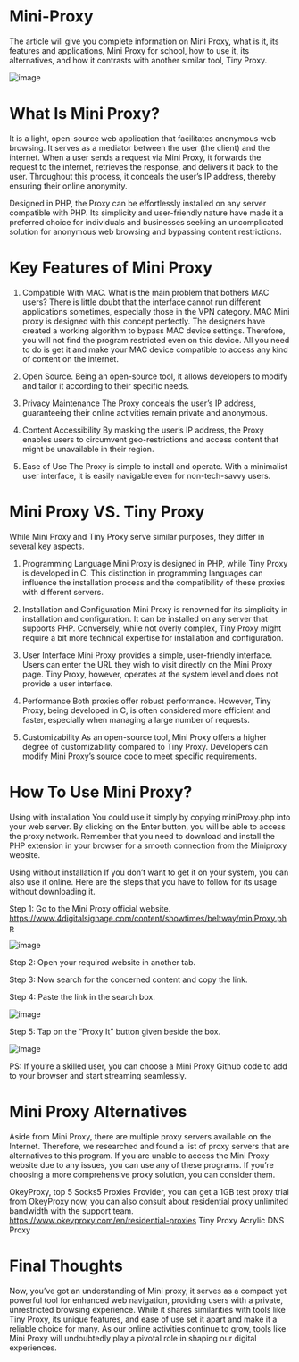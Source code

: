 # Mini-Proxy
The article will give you complete information on Mini Proxy, what is it, its features and applications, Mini Proxy for school, how to use it, its alternatives, and how it contrasts with another similar tool, Tiny Proxy. 

![image](https://github.com/OkeyProxyCom/Mini-Proxy/assets/150340973/ec0488ad-3ab3-496f-9f8e-254eb9ed44a1)

# What Is Mini Proxy?
It is a light, open-source web application that facilitates anonymous web browsing. It serves as a mediator between the user (the client) and the internet. When a user sends a request via Mini Proxy, it forwards the request to the internet, retrieves the response, and delivers it back to the user. Throughout this process, it conceals the user’s IP address, thereby ensuring their online anonymity.

Designed in PHP, the Proxy can be effortlessly installed on any server compatible with PHP. Its simplicity and user-friendly nature have made it a preferred choice for individuals and businesses seeking an uncomplicated solution for anonymous web browsing and bypassing content restrictions.

# Key Features of Mini Proxy
1. Compatible With MAC.
What is the main problem that bothers MAC users? There is little doubt that the interface cannot run different applications sometimes, especially those in the VPN category. MAC Mini proxy is designed with this concept perfectly. The designers have created a working algorithm to bypass MAC device settings. Therefore, you will not find the program restricted even on this device. All you need to do is get it and make your MAC device compatible to access any kind of content on the internet.

2. Open Source.
Being an open-source tool, it allows developers to modify and tailor it according to their specific needs.

3. Privacy Maintenance
The Proxy conceals the user’s IP address, guaranteeing their online activities remain private and anonymous.

4. Content Accessibility
By masking the user’s IP address, the Proxy enables users to circumvent geo-restrictions and access content that might be unavailable in their region.

5. Ease of Use
The Proxy is simple to install and operate. With a minimalist user interface, it is easily navigable even for non-tech-savvy users.

# Mini Proxy VS. Tiny Proxy
While Mini Proxy and Tiny Proxy serve similar purposes, they differ in several key aspects.

1. Programming Language
Mini Proxy is designed in PHP, while Tiny Proxy is developed in C. This distinction in programming languages can influence the installation process and the compatibility of these proxies with different servers.

2. Installation and Configuration
Mini Proxy is renowned for its simplicity in installation and configuration. It can be installed on any server that supports PHP. Conversely, while not overly complex, Tiny Proxy might require a bit more technical expertise for installation and configuration.

3. User Interface
Mini Proxy provides a simple, user-friendly interface. Users can enter the URL they wish to visit directly on the Mini Proxy page. Tiny Proxy, however, operates at the system level and does not provide a user interface.

4. Performance
Both proxies offer robust performance. However, Tiny Proxy, being developed in C, is often considered more efficient and faster, especially when managing a large number of requests.

5. Customizability
As an open-source tool, Mini Proxy offers a higher degree of customizability compared to Tiny Proxy. Developers can modify Mini Proxy’s source code to meet specific requirements.

# How To Use Mini Proxy?

Using with installation
You could use it simply by copying miniProxy.php into your web server. By clicking on the Enter button, you will be able to access the proxy network. Remember that you need to download and install the PHP extension in your browser for a smooth connection from the Miniproxy website.

Using without installation
If you don’t want to get it on your system, you can also use it online. Here are the steps that you have to follow for its usage without downloading it.

Step 1: Go to the Mini Proxy official website. https://www.4digitalsignage.com/content/showtimes/beltway/miniProxy.php

![image](https://github.com/OkeyProxyCom/Mini-Proxy/assets/150340973/6d36390c-6f6b-408c-9941-ff999376dda0)

Step 2: Open your required website in another tab.

Step 3: Now search for the concerned content and copy the link.

Step 4: Paste the link in the search box.

![image](https://github.com/OkeyProxyCom/Mini-Proxy/assets/150340973/c03c3b55-6f00-4a47-acdf-3ef3ae8b4530)

Step 5: Tap on the “Proxy It” button given beside the box.

![image](https://github.com/OkeyProxyCom/Mini-Proxy/assets/150340973/d7f3fea7-5869-4e61-838a-62aa030d8ae1)

PS: If you’re a skilled user, you can choose a Mini Proxy Github code to add to your browser and start streaming seamlessly.

# Mini Proxy Alternatives
Aside from Mini Proxy, there are multiple proxy servers available on the Internet. Therefore, we researched and found a list of proxy servers that are alternatives to this program. If you are unable to access the Mini Proxy website due to any issues, you can use any of these programs. If you’re choosing a more comprehensive proxy solution, you can consider them.

OkeyProxy, top 5 Socks5 Proxies Provider, you can get a 1GB test proxy trial from OkeyProxy now, you can also consult about residential proxy unlimited bandwidth with the support team. https://www.okeyproxy.com/en/residential-proxies
Tiny Proxy
Acrylic DNS Proxy

# Final Thoughts
Now, you’ve got an understanding of Mini proxy, it serves as a compact yet powerful tool for enhanced web navigation, providing users with a private, unrestricted browsing experience. While it shares similarities with tools like Tiny Proxy, its unique features, and ease of use set it apart and make it a reliable choice for many. As our online activities continue to grow, tools like Mini Proxy will undoubtedly play a pivotal role in shaping our digital experiences.


